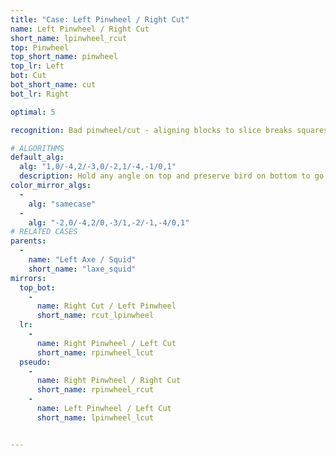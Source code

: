 ```yaml
---
title: "Case: Left Pinwheel / Right Cut"
name: Left Pinwheel / Right Cut
short_name: lpinwheel_rcut
top: Pinwheel
top_short_name: pinwheel
top_lr: Left
bot: Cut
bot_short_name: cut
bot_lr: Right

optimal: 5

recognition: Bad pinwheel/cut - aligning blocks to slice breaks squareshape.

# ALGORITHMS
default_alg:
  alg: "1,0/-4,2/-3,0/-2,1/-4,-1/0,1"
  description: Hold any angle on top and preserve bird on bottom to go to axe/squid.
color_mirror_algs:
  -
    alg: "samecase"
  -
    alg: "-2,0/-4,2/0,-3/1,-2/-1,-4/0,1"
# RELATED CASES
parents:
  -
    name: "Left Axe / Squid"
    short_name: "laxe_squid"
mirrors:
  top_bot:
    -
      name: Right Cut / Left Pinwheel
      short_name: rcut_lpinwheel
  lr:
    -
      name: Right Pinwheel / Left Cut
      short_name: rpinwheel_lcut
  pseudo:
    -
      name: Right Pinwheel / Right Cut
      short_name: rpinwheel_rcut
    -
      name: Left Pinwheel / Left Cut
      short_name: lpinwheel_lcut


---
```


